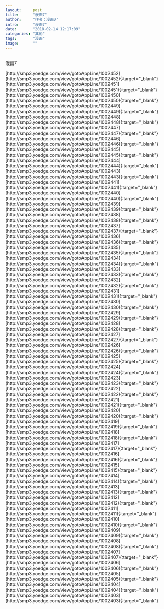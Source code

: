 ```yaml
---
layout:     post
title:      "漫画7"
author:     "作者：漫画7"
intro:      "漫画7"
date:       "2018-02-14 12:17:09"
categories: "其他"
tags:       "漫画"
image:      ""
---
```

<div style="text-align: center">
<p><img src=""/></p>
</div>
<p class="post-meta">
<span>漫画7</span>
</p>
[http://smp3.yoedge.com/view/gotoAppLine/1002452](http://smp3.yoedge.com/view/gotoAppLine/1002452){:target="_blank"}
[http://smp3.yoedge.com/view/gotoAppLine/1002451](http://smp3.yoedge.com/view/gotoAppLine/1002451){:target="_blank"}
[http://smp3.yoedge.com/view/gotoAppLine/1002450](http://smp3.yoedge.com/view/gotoAppLine/1002450){:target="_blank"}
[http://smp3.yoedge.com/view/gotoAppLine/1002449](http://smp3.yoedge.com/view/gotoAppLine/1002449){:target="_blank"}
[http://smp3.yoedge.com/view/gotoAppLine/1002448](http://smp3.yoedge.com/view/gotoAppLine/1002448){:target="_blank"}
[http://smp3.yoedge.com/view/gotoAppLine/1002447](http://smp3.yoedge.com/view/gotoAppLine/1002447){:target="_blank"}
[http://smp3.yoedge.com/view/gotoAppLine/1002446](http://smp3.yoedge.com/view/gotoAppLine/1002446){:target="_blank"}
[http://smp3.yoedge.com/view/gotoAppLine/1002445](http://smp3.yoedge.com/view/gotoAppLine/1002445){:target="_blank"}
[http://smp3.yoedge.com/view/gotoAppLine/1002444](http://smp3.yoedge.com/view/gotoAppLine/1002444){:target="_blank"}
[http://smp3.yoedge.com/view/gotoAppLine/1002443](http://smp3.yoedge.com/view/gotoAppLine/1002443){:target="_blank"}
[http://smp3.yoedge.com/view/gotoAppLine/1002441](http://smp3.yoedge.com/view/gotoAppLine/1002441){:target="_blank"}
[http://smp3.yoedge.com/view/gotoAppLine/1002440](http://smp3.yoedge.com/view/gotoAppLine/1002440){:target="_blank"}
[http://smp3.yoedge.com/view/gotoAppLine/1002439](http://smp3.yoedge.com/view/gotoAppLine/1002439){:target="_blank"}
[http://smp3.yoedge.com/view/gotoAppLine/1002438](http://smp3.yoedge.com/view/gotoAppLine/1002438){:target="_blank"}
[http://smp3.yoedge.com/view/gotoAppLine/1002437](http://smp3.yoedge.com/view/gotoAppLine/1002437){:target="_blank"}
[http://smp3.yoedge.com/view/gotoAppLine/1002436](http://smp3.yoedge.com/view/gotoAppLine/1002436){:target="_blank"}
[http://smp3.yoedge.com/view/gotoAppLine/1002435](http://smp3.yoedge.com/view/gotoAppLine/1002435){:target="_blank"}
[http://smp3.yoedge.com/view/gotoAppLine/1002434](http://smp3.yoedge.com/view/gotoAppLine/1002434){:target="_blank"}
[http://smp3.yoedge.com/view/gotoAppLine/1002433](http://smp3.yoedge.com/view/gotoAppLine/1002433){:target="_blank"}
[http://smp3.yoedge.com/view/gotoAppLine/1002432](http://smp3.yoedge.com/view/gotoAppLine/1002432){:target="_blank"}
[http://smp3.yoedge.com/view/gotoAppLine/1002431](http://smp3.yoedge.com/view/gotoAppLine/1002431){:target="_blank"}
[http://smp3.yoedge.com/view/gotoAppLine/1002430](http://smp3.yoedge.com/view/gotoAppLine/1002430){:target="_blank"}
[http://smp3.yoedge.com/view/gotoAppLine/1002429](http://smp3.yoedge.com/view/gotoAppLine/1002429){:target="_blank"}
[http://smp3.yoedge.com/view/gotoAppLine/1002428](http://smp3.yoedge.com/view/gotoAppLine/1002428){:target="_blank"}
[http://smp3.yoedge.com/view/gotoAppLine/1002427](http://smp3.yoedge.com/view/gotoAppLine/1002427){:target="_blank"}
[http://smp3.yoedge.com/view/gotoAppLine/1002426](http://smp3.yoedge.com/view/gotoAppLine/1002426){:target="_blank"}
[http://smp3.yoedge.com/view/gotoAppLine/1002425](http://smp3.yoedge.com/view/gotoAppLine/1002425){:target="_blank"}
[http://smp3.yoedge.com/view/gotoAppLine/1002424](http://smp3.yoedge.com/view/gotoAppLine/1002424){:target="_blank"}
[http://smp3.yoedge.com/view/gotoAppLine/1002423](http://smp3.yoedge.com/view/gotoAppLine/1002423){:target="_blank"}
[http://smp3.yoedge.com/view/gotoAppLine/1002422](http://smp3.yoedge.com/view/gotoAppLine/1002422){:target="_blank"}
[http://smp3.yoedge.com/view/gotoAppLine/1002421](http://smp3.yoedge.com/view/gotoAppLine/1002421){:target="_blank"}
[http://smp3.yoedge.com/view/gotoAppLine/1002420](http://smp3.yoedge.com/view/gotoAppLine/1002420){:target="_blank"}
[http://smp3.yoedge.com/view/gotoAppLine/1002419](http://smp3.yoedge.com/view/gotoAppLine/1002419){:target="_blank"}
[http://smp3.yoedge.com/view/gotoAppLine/1002418](http://smp3.yoedge.com/view/gotoAppLine/1002418){:target="_blank"}
[http://smp3.yoedge.com/view/gotoAppLine/1002417](http://smp3.yoedge.com/view/gotoAppLine/1002417){:target="_blank"}
[http://smp3.yoedge.com/view/gotoAppLine/1002416](http://smp3.yoedge.com/view/gotoAppLine/1002416){:target="_blank"}
[http://smp3.yoedge.com/view/gotoAppLine/1002415](http://smp3.yoedge.com/view/gotoAppLine/1002415){:target="_blank"}
[http://smp3.yoedge.com/view/gotoAppLine/1002414](http://smp3.yoedge.com/view/gotoAppLine/1002414){:target="_blank"}
[http://smp3.yoedge.com/view/gotoAppLine/1002413](http://smp3.yoedge.com/view/gotoAppLine/1002413){:target="_blank"}
[http://smp3.yoedge.com/view/gotoAppLine/1002412](http://smp3.yoedge.com/view/gotoAppLine/1002412){:target="_blank"}
[http://smp3.yoedge.com/view/gotoAppLine/1002411](http://smp3.yoedge.com/view/gotoAppLine/1002411){:target="_blank"}
[http://smp3.yoedge.com/view/gotoAppLine/1002410](http://smp3.yoedge.com/view/gotoAppLine/1002410){:target="_blank"}
[http://smp3.yoedge.com/view/gotoAppLine/1002409](http://smp3.yoedge.com/view/gotoAppLine/1002409){:target="_blank"}
[http://smp3.yoedge.com/view/gotoAppLine/1002408](http://smp3.yoedge.com/view/gotoAppLine/1002408){:target="_blank"}
[http://smp3.yoedge.com/view/gotoAppLine/1002407](http://smp3.yoedge.com/view/gotoAppLine/1002407){:target="_blank"}
[http://smp3.yoedge.com/view/gotoAppLine/1002406](http://smp3.yoedge.com/view/gotoAppLine/1002406){:target="_blank"}
[http://smp3.yoedge.com/view/gotoAppLine/1002405](http://smp3.yoedge.com/view/gotoAppLine/1002405){:target="_blank"}
[http://smp3.yoedge.com/view/gotoAppLine/1002404](http://smp3.yoedge.com/view/gotoAppLine/1002404){:target="_blank"}
[http://smp3.yoedge.com/view/gotoAppLine/1002403](http://smp3.yoedge.com/view/gotoAppLine/1002403){:target="_blank"}


